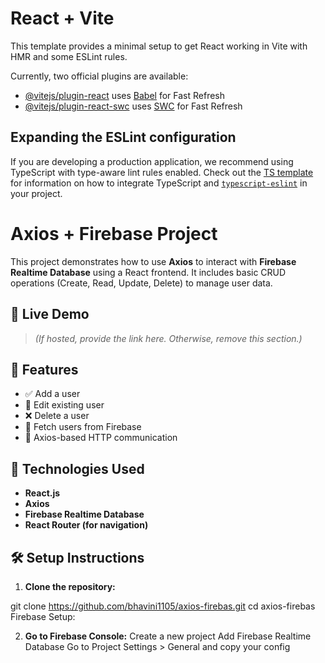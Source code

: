 # React + Vite

This template provides a minimal setup to get React working in Vite with HMR and some ESLint rules.

Currently, two official plugins are available:

- [@vitejs/plugin-react](https://github.com/vitejs/vite-plugin-react/blob/main/packages/plugin-react) uses [Babel](https://babeljs.io/) for Fast Refresh
- [@vitejs/plugin-react-swc](https://github.com/vitejs/vite-plugin-react/blob/main/packages/plugin-react-swc) uses [SWC](https://swc.rs/) for Fast Refresh

## Expanding the ESLint configuration

If you are developing a production application, we recommend using TypeScript with type-aware lint rules enabled. Check out the [TS template](https://github.com/vitejs/vite/tree/main/packages/create-vite/template-react-ts) for information on how to integrate TypeScript and [`typescript-eslint`](https://typescript-eslint.io) in your project.


# Axios + Firebase Project

This project demonstrates how to use **Axios** to interact with **Firebase Realtime Database** using a React frontend. It includes basic CRUD operations (Create, Read, Update, Delete) to manage user data.

## 🔗 Live Demo
> *(If hosted, provide the link here. Otherwise, remove this section.)*



## 🔧 Features

- ✅ Add a user
- 📝 Edit existing user
- ❌ Delete a user
- 📄 Fetch users from Firebase
- 📡 Axios-based HTTP communication

## 🚀 Technologies Used

- **React.js**
- **Axios**
- **Firebase Realtime Database**
- **React Router (for navigation)**

## 🛠️ Setup Instructions

1. **Clone the repository:**

git clone https://github.com/bhavini1105/axios-firebas.git
cd axios-firebas
Firebase Setup:

2. **Go to Firebase Console:**
Create a new project
Add Firebase Realtime Database
Go to Project Settings > General and copy your config